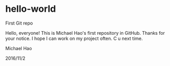 # hello-world
First Git repo

Hello, everyone! This is Michael Hao's first repository in GitHub. Thanks for your notice. I hope I can work on my project often. C u next time. 

Michael Hao

2016/11/2
